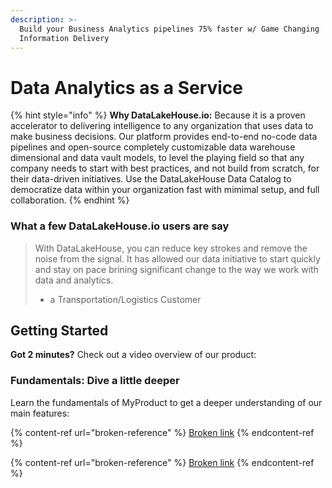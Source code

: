 ```yaml
---
description: >-
  Build your Business Analytics pipelines 75% faster w/ Game Changing
  Information Delivery
---
```


# Data Analytics as a Service

{% hint style="info" %}
**Why DataLakeHouse.io:** Because it is a proven accelerator to delivering intelligence to any organization that uses data to make business decisions. Our platform provides end-to-end no-code data pipelines and open-source completely customizable data warehouse dimensional and data vault models, to level the playing field so that any company needs to start with best practices, and not build from scratch, for their data-driven initiatives. Use the DataLakeHouse Data Catalog to democratize data within your organization fast with mimimal setup, and full collaboration.
{% endhint %}

### What a few DataLakeHouse.io users are say

> With DataLakeHouse, you can reduce key strokes and remove the noise from the signal. It has allowed our data initiative to start quickly and stay on pace brining significant change to the way we work with data and analytics.
>
> * a Transportation/Logistics Customer

## Getting Started

**Got 2 minutes?** Check out a video overview of our product:

### Fundamentals: Dive a little deeper

Learn the fundamentals of MyProduct to get a deeper understanding of our main features:

{% content-ref url="broken-reference" %}
[Broken link](broken-reference)
{% endcontent-ref %}

{% content-ref url="broken-reference" %}
[Broken link](broken-reference)
{% endcontent-ref %}
